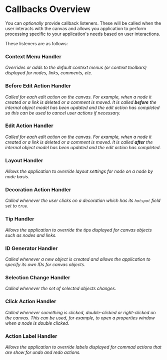 # Callbacks Overview

You can *optionally* provide callback listeners.  These will be called when the user interacts with the canvas and allows
you application to perform processing specific to your application's needs based on user interactions.

These listeners are as follows:

### Context Menu Handler
_Overrides or adds to the default context menus (or context toolbars) displayed for nodes, links, comments, etc._

### Before Edit Action Handler
_Called for each edit action on the canvas. For example, when a node it created or a link is deleted or a comment is moved. It is called **before** the internal object model has been updated and the edit action has completed so this can be used to cancel user actions if necessary._

### Edit Action Handler
_Called for each edit action on the canvas. For example, when a node it created or a link is deleted or a comment is moved. It is called **after** the internal object model has been updated and the edit action has completed._

### Layout Handler
_Allows the application to override layout settings for node on a node by node basis._

### Decoration Action Handler
_Called whenever the user clicks on a decoration which has its `hotspot` field set to `true`._

### Tip Handler
_Allows the application to override the tips displayed for canvas objects such as nodes and links._

### ID Generator Handler
_Called whenever a new object is created and allows the application to specify its own IDs for canvas objects._

### Selection Change Handler
_Called whenever the set of selected objects changes._

### Click Action Handler
_Called whenever something is clicked, double-clicked or right-clicked on the canvas. This can be used, for example,
to open a properties window when a node is double clicked._

### Action Label Handler
_Allows the application to override labels displayed for commad actions that are show for undo and redo actions._

